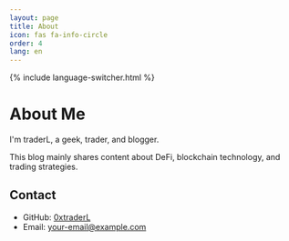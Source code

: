 ```yaml
---
layout: page
title: About
icon: fas fa-info-circle
order: 4
lang: en
---
```


{% include language-switcher.html %}

# About Me

I'm traderL, a geek, trader, and blogger.

This blog mainly shares content about DeFi, blockchain technology, and trading strategies.

## Contact

- GitHub: [0xtraderL](https://github.com/0xtraderL)
- Email: your-email@example.com 